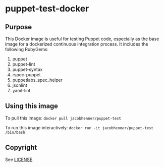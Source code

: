 # puppet-test-docker

## Purpose
This Docker image is useful for testing Puppet code, especially as the base image for a dockerized continuous integration process. It includes the following RubyGems:

1. puppet 
2. puppet-lint 
3. puppet-syntax 
4. rspec-puppet 
5. puppetlabs_spec_helper 
6. jsonlint 
7. yaml-lint

## Using this image
To pull this image: `docker pull jacobhenner/puppet-test`

To run this image interactively: `docker run -it jacobhenner/puppet-test /bin/bash`

## Copyright
See [LICENSE](LICENSE). 